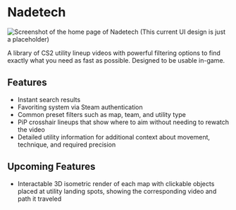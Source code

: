 # Nadetech
![Screenshot of the home page of Nadetech](https://github.com/JoeLinden/nadetech/assets/25034889/a2a9251e-ca7a-49b2-99f1-5a965a0481ea)
(This current UI design is just a placeholder)

A library of CS2 utility lineup videos with powerful filtering options to find exactly what you need as fast as possible. Designed to be usable in-game.

## Features
- Instant search results
- Favoriting system via Steam authentication
- Common preset filters such as map, team, and utility type
- PiP crosshair lineups that show where to aim without needing to rewatch the video
- Detailed utility information for additional context about movement, technique, and required precision

## Upcoming Features
- Interactable 3D isometric render of each map with clickable objects placed at utility landing spots, showing the corresponding video and path it traveled
